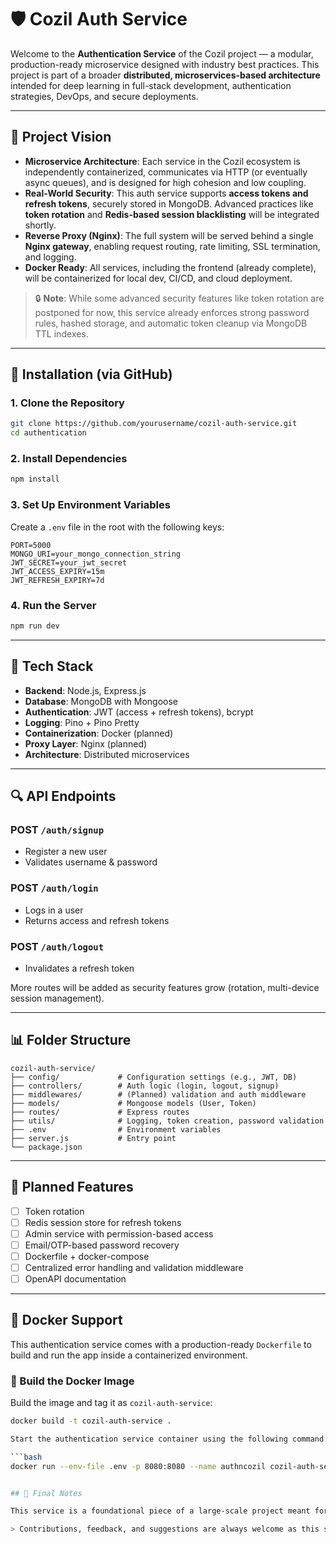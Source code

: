 # 🛡️ Cozil Auth Service

Welcome to the **Authentication Service** of the Cozil project — a modular, production-ready microservice designed with industry best practices. This project is part of a broader **distributed, microservices-based architecture** intended for deep learning in full-stack development, authentication strategies, DevOps, and secure deployments.

---

## 🌟 Project Vision

* **Microservice Architecture**: Each service in the Cozil ecosystem is independently containerized, communicates via HTTP (or eventually async queues), and is designed for high cohesion and low coupling.
* **Real-World Security**: This auth service supports **access tokens and refresh tokens**, securely stored in MongoDB. Advanced practices like **token rotation** and **Redis-based session blacklisting** will be integrated shortly.
* **Reverse Proxy (Nginx)**: The full system will be served behind a single **Nginx gateway**, enabling request routing, rate limiting, SSL termination, and logging.
* **Docker Ready**: All services, including the frontend (already complete), will be containerized for local dev, CI/CD, and cloud deployment.

> 🔒 **Note**: While some advanced security features like token rotation are postponed for now, this service already enforces strong password rules, hashed storage, and automatic token cleanup via MongoDB TTL indexes.

---

## 🚀 Installation (via GitHub)

### 1. Clone the Repository

```bash
git clone https://github.com/yourusername/cozil-auth-service.git
cd authentication
```

### 2. Install Dependencies

```bash
npm install
```

### 3. Set Up Environment Variables

Create a `.env` file in the root with the following keys:

```env
PORT=5000
MONGO_URI=your_mongo_connection_string
JWT_SECRET=your_jwt_secret
JWT_ACCESS_EXPIRY=15m
JWT_REFRESH_EXPIRY=7d
```

### 4. Run the Server

```bash
npm run dev
```

---

## 🧰 Tech Stack

* **Backend**: Node.js, Express.js
* **Database**: MongoDB with Mongoose
* **Authentication**: JWT (access + refresh tokens), bcrypt
* **Logging**: Pino + Pino Pretty
* **Containerization**: Docker (planned)
* **Proxy Layer**: Nginx (planned)
* **Architecture**: Distributed microservices

---

## 🔍 API Endpoints

### POST `/auth/signup`

* Register a new user
* Validates username & password

### POST `/auth/login`

* Logs in a user
* Returns access and refresh tokens

### POST `/auth/logout`

* Invalidates a refresh token

More routes will be added as security features grow (rotation, multi-device session management).

---

## 📊 Folder Structure

```
cozil-auth-service/
├── config/             # Configuration settings (e.g., JWT, DB)
├── controllers/        # Auth logic (login, logout, signup)
├── middlewares/        # (Planned) validation and auth middleware
├── models/             # Mongoose models (User, Token)
├── routes/             # Express routes
├── utils/              # Logging, token creation, password validation
├── .env                # Environment variables
├── server.js           # Entry point
└── package.json
```

---

## 🚧 Planned Features

* [ ] Token rotation
* [ ] Redis session store for refresh tokens
* [ ] Admin service with permission-based access
* [ ] Email/OTP-based password recovery
* [ ] Dockerfile + docker-compose
* [ ] Centralized error handling and validation middleware
* [ ] OpenAPI documentation

---

## 🐳 Docker Support

This authentication service comes with a production-ready `Dockerfile` to build and run the app inside a containerized environment.

### 🔨 Build the Docker Image

Build the image and tag it as `cozil-auth-service`:

```bash
docker build -t cozil-auth-service .

Start the authentication service container using the following command:

```bash
docker run --env-file .env -p 8080:8080 --name authncozil cozil-auth-service


## 🌊 Final Notes

This service is a foundational piece of a large-scale project meant for mastering secure full-stack architecture. Despite being a learning project, it follows many best practices of production systems.

> Contributions, feedback, and suggestions are always welcome as this system evolves!
